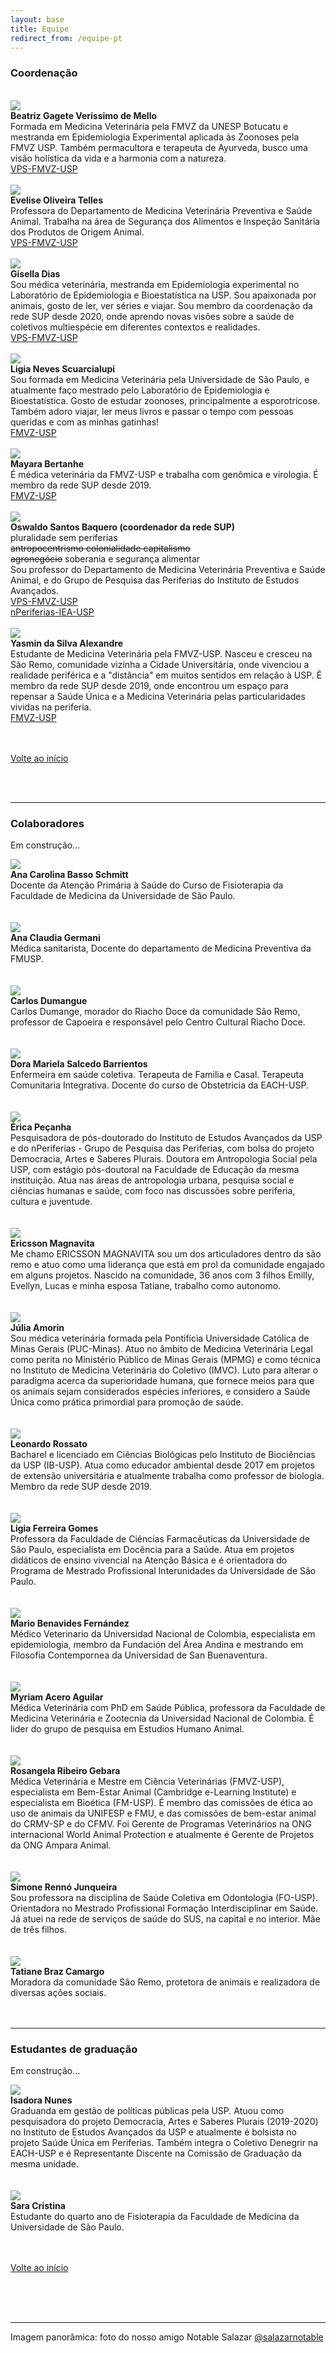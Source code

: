```yaml
---
layout: base
title: Equipe
redirect_from: /equipe-pt
---
```


### Coordenação
<br>

<div class="d-flex flex-lg-nowrap flex-wrap justify-content-center align-items-center">
<img src="{{root}}/assets/pessoas/beatriz.jpg" class="imagem-pessoa" ><br>
<div>
<b>Beatriz Gagete Veríssimo de Mello</b><br>
Formada em Medicina Veterinária pela FMVZ da UNESP Botucatu e mestranda em Epidemiologia Experimental aplicada às Zoonoses pela FMVZ USP. Também permacultora e terapeuta de Ayurveda, busco uma visão holística da vida e a harmonia com a natureza.
<br>
<a href="http://vps2.fmvz.usp.br/">VPS-FMVZ-USP</a><br>
</div>
</div>
<br>

<div class="d-flex flex-lg-nowrap flex-wrap justify-content-center align-items-center">
<img src="{{root}}/assets/pessoas/evelise.jpg" class="imagem-pessoa" ><br>
<div>
<b>Evelise Oliveira Telles</b><br>
Professora do Departamento de Medicina Veterinária Preventiva e Saúde Animal. Trabalha na área de Segurança dos Alimentos e Inspeção Sanitária dos Produtos de Origem Animal.<br>
<a href="http://vps2.fmvz.usp.br/">VPS-FMVZ-USP</a><br>
</div>
</div>
<br>

<div class="d-flex flex-lg-nowrap flex-wrap justify-content-center align-items-center">
<img src="{{root}}/assets/pessoas/gisella.jpg" class="imagem-pessoa" ><br>
<div>
<b>Gisella Dias</b><br>
Sou médica veterinária, mestranda em Epidemiologia experimental no Laboratório de Epidemiologia e Bioestatística na USP. Sou apaixonada por animais, gosto de ler, ver séries e viajar. Sou membro da coordenação da rede SUP desde 2020, onde aprendo novas visões sobre a saúde de coletivos multiespécie em diferentes contextos e realidades. 
<br>
<a href="http://vps2.fmvz.usp.br/">VPS-FMVZ-USP</a><br>
</div>
</div>
<br>

<div class="d-flex flex-lg-nowrap flex-wrap justify-content-center align-items-center">
<img src="{{root}}/assets/pessoas/ligia.jpeg" class="imagem-pessoa" ><br>
<div>
<b>Ligia Neves Scuarcialupi</b><br>
Sou formada em Medicina Veterinária pela Universidade de São Paulo, e atualmente faço mestrado pelo Laboratório de Epidemiologia e Bioestatística. Gosto de estudar zoonoses, principalmente a esporotricose. Também adoro viajar, ler meus livros e passar o tempo com pessoas queridas e com as minhas gatinhas!
<br>
<a href="http://portal.fmvz.usp.br/">FMVZ-USP</a><br>
</div>
</div>
<br>

<div class="d-flex flex-lg-nowrap flex-wrap justify-content-center align-items-center">
<img src="{{root}}/assets/pessoas/mayara.jpeg" class="imagem-pessoa" ><br>
<div>
<b>Mayara Bertanhe</b><br>
É médica veterinária da FMVZ-USP e trabalha com genômica e virologia. É membro da rede SUP desde 2019.<br>
<a href="http://portal.fmvz.usp.br/">FMVZ-USP</a><br>
</div>
</div>
<br>

<div class="d-flex flex-lg-nowrap flex-wrap justify-content-center align-items-center">
<img src="{{root}}/assets/pessoas/oswaldo.jpg" class="imagem-pessoa" ><br>
<div>
<b>Oswaldo Santos Baquero (coordenador da rede SUP)</b>  <br>
pluralidade sem periferias<br>
<s>antropocentrismo colonialidade capitalismo</s><br>
<s>agronegócio</s> soberania e segurança alimentar<br>
Sou  professor do Departamento de Medicina Veterinária Preventiva e Saúde Animal, e do Grupo de Pesquisa das Periferias do Instituto de Estudos Avançados.<br>
<a href="http://vps2.fmvz.usp.br/">VPS-FMVZ-USP</a><br>
<a href="http://www.iea.usp.br/pesquisa/grupos-pesquisa/nperiferias">nPeriferias-IEA-USP</a><br>
</div>
</div>
<br>

<div class="d-flex flex-lg-nowrap flex-wrap justify-content-center align-items-center">
<img src="{{root}}/assets/pessoas/yasmin.jpeg" class="imagem-pessoa" ><br>
<div>
<b>Yasmin da Silva Alexandre</b><br>
Estudante de Medicina Veterinária pela FMVZ-USP. Nasceu e cresceu na São Remo, comunidade vizinha a Cidade Universitária, onde vivenciou a realidade periférica e a "distância" em muitos sentidos em relação à USP. É membro da rede SUP desde 2019,  onde encontrou um espaço para repensar a Saúde Única e a Medicina Veterinária pelas particularidades vividas na periferia.<br>
<a href="http://portal.fmvz.usp.br/">FMVZ-USP</a><br>
</div>
</div>
<br>
<br>

[Volte ao início](#top)

<br>
<br>

---

### Colaboradores

Em construção...

<div class="d-flex flex-lg-nowrap flex-wrap justify-content-center align-items-center">
<img src="{{root}}/assets/pessoas/ana-carolina.jpeg" class="imagem-pessoa" ><br>
<div>
<b>Ana Carolina Basso Schmitt</b><br>
Docente da Atenção Primária à Saúde do Curso de Fisioterapia da Faculdade de Medicina da Universidade de São Paulo.<br>
</div>
</div>
<br>
<br>

<div class="d-flex flex-lg-nowrap flex-wrap justify-content-center align-items-center">
<img src="{{root}}/assets/pessoas/ana-claudia.jpeg" class="imagem-pessoa" ><br>
<div>
<b>Ana Claudia Germani</b><br>
Médica sanitarista, Docente do departamento de Medicina Preventiva da FMUSP.<br>
</div>
</div>
<br>
<br>

<div class="d-flex flex-lg-nowrap flex-wrap justify-content-center align-items-center">
<img src="{{root}}/assets/pessoas/dumangue.jpeg" class="imagem-pessoa" ><br>
<div>
<b>Carlos Dumangue</b><br>
Carlos Dumange, morador do Riacho Doce da comunidade São Remo, professor de Capoeira e responsável pelo Centro Cultural Riacho Doce.<br>
</div>
</div>
<br>
<br>

<div class="d-flex flex-lg-nowrap flex-wrap justify-content-center align-items-center">
<img src="{{root}}/assets/pessoas/dora.jpeg" class="imagem-pessoa" ><br>
<div>
<b>Dora Mariela Salcedo Barrientos</b><br>
Enfermeira em saúde coletiva. Terapeuta de Familia e Casal. Terapeuta Comunitaria Integrativa. Docente do curso de Obstetricia da EACH-USP.<br>
</div>
</div>
<br>
<br>

<div class="d-flex flex-lg-nowrap flex-wrap justify-content-center align-items-center">
<img src="{{root}}/assets/pessoas/erica.jpg" class="imagem-pessoa" ><br>
<div>
<b>Érica Peçanha</b><br>
Pesquisadora de pós-doutorado do Instituto de Estudos Avançados da USP e do nPeriferias - Grupo de Pesquisa das Periferias, com bolsa do projeto Democracia, Artes e Saberes Plurais. Doutora em Antropologia Social pela USP, com estágio pós-doutoral na Faculdade de Educação da mesma instituição. Atua nas áreas de antropologia urbana, pesquisa social e ciências humanas e saúde, com foco nas discussões sobre periferia, cultura e juventude.<br>
</div>
</div>
<br>
<br>

<div class="d-flex flex-lg-nowrap flex-wrap justify-content-center align-items-center">
<img src="{{root}}/assets/pessoas/ericsson.jpeg" class="imagem-pessoa" ><br>
<div>
<b>Ericsson Magnavita</b><br>
Me chamo ERICSSON MAGNAVITA sou um dos articuladores dentro da são remo e atuo como uma liderança que está em prol da comunidade engajado em alguns projetos. Nascido na comunidade, 36 anos com 3 filhos Emilly, Evellyn, Lucas e minha esposa Tatiane, trabalho como autonomo. <br>
</div>
</div>
<br>
<br>

<div class="d-flex flex-lg-nowrap flex-wrap justify-content-center align-items-center">
<img src="{{root}}/assets/pessoas/julia.jpeg" class="imagem-pessoa" ><br>
<div>
<b>Júlia Amorin</b><br>
Sou médica veterinária formada pela Pontifícia Universidade Católica de Minas Gerais (PUC-Minas). Atuo no âmbito de Medicina Veterinária Legal como perita no Ministério Público de Minas Gerais (MPMG) e como técnica no Instituto de Medicina Veterinária do Coletivo (IMVC). Luto para alterar o paradigma acerca da superioridade humana, que fornece meios para que os animais sejam considerados espécies inferiores, e considero a Saúde Única como prática primordial para promoção de saúde. <br>
</div>
</div>
<br>
<br>

<div class="d-flex flex-lg-nowrap flex-wrap justify-content-center align-items-center">
<img src="{{root}}/assets/pessoas/leo.jpeg" class="imagem-pessoa" ><br>
<div>
<b>Leonardo Rossato</b><br>
Bacharel e licenciado em Ciências Biológicas pelo Instituto de Biociências da USP (IB-USP). Atua como educador ambiental desde 2017 em projetos de extensão universitária e atualmente trabalha como professor de biologia. Membro da rede SUP desde 2019. <br>
</div>
</div>
<br>
<br>

<div class="d-flex flex-lg-nowrap flex-wrap justify-content-center align-items-center">
<img src="{{root}}/assets/pessoas/ligia-gomes.jpeg" class="imagem-pessoa" ><br>
<div>
<b>Ligia Ferreira Gomes</b><br>
Professora da Faculdade de Ciências Farmacêuticas da Universidade de São Paulo, especialista em Docência para a Saúde. Atua em projetos didáticos de ensino vivencial na Atenção Básica e é orientadora do Programa de Mestrado Profissional Interunidades da Universidade de São Paulo. <br>
</div>
</div>
<br>
<br>

<div class="d-flex flex-lg-nowrap flex-wrap justify-content-center align-items-center">
<img src="{{root}}/assets/pessoas/mario.jpg" class="imagem-pessoa" ><br>
<div>
<b>Mario Benavides Fernández</b><br>
Médico Veterinario da Universidad Nacional de Colombia, especialista em epidemiologia, membro da Fundación del Área Andina e mestrando em Filosofia Contempornea da Universidad de San Buenaventura.<br>
</div>
</div>
<br>
<br>

<div class="d-flex flex-lg-nowrap flex-wrap justify-content-center align-items-center">
<img src="{{root}}/assets/pessoas/myriam.jpg" class="imagem-pessoa" ><br>
<div>
<b>Myriam Acero Aguilar</b><br>
Médica Veterinária com PhD em Saúde Pública, professora da Faculdade de Medicina Veterinária e Zootecnia da Universidad Nacional de Colombia. É lider do grupo de pesquisa em Estudios Humano Animal.<br>
</div>
</div>
<br>
<br>

<div class="d-flex flex-lg-nowrap flex-wrap justify-content-center align-items-center">
<img src="{{root}}/assets/pessoas/rosangela-ribeiro.jpeg" class="imagem-pessoa" ><br>
<div>
<b>Rosangela Ribeiro Gebara</b><br>
Médica Veterinária e Mestre em Ciência Veterinárias (FMVZ-USP), especialista em Bem-Estar Animal (Cambridge e-Learning Institute) e especialista em Bioética (FM-USP). É membro das comissões de ética ao uso de animais da UNIFESP e FMU, e das comissões de bem-estar animal do CRMV-SP e do CFMV. Foi Gerente de Programas Veterinários na ONG internacional World Animal Protection e atualmente é Gerente de Projetos da ONG Ampara Animal.<br>
</div>
</div>
<br>
<br>

<div class="d-flex flex-lg-nowrap flex-wrap justify-content-center align-items-center">
<img src="{{root}}/assets/pessoas/simone.jpeg" class="imagem-pessoa" ><br>
<div>
<b>Simone Rennó Junqueira</b><br>
Sou professora na disciplina de Saúde Coletiva em Odontologia (FO-USP). Orientadora no Mestrado Profissional Formação Interdisciplinar em Saúde. 
Já atuei na rede de serviços de saúde do SUS, na capital e no interior. Mãe de três filhos.<br>
</div>
</div>
<br>
<br>

<div class="d-flex flex-lg-nowrap flex-wrap justify-content-center align-items-center">
<img src="{{root}}/assets/pessoas/tatiane.jpeg" class="imagem-pessoa" ><br>
<div>
<b>Tatiane Braz Camargo</b><br>
Moradora da comunidade São Remo, protetora de animais e realizadora de diversas ações sociais.<br>
</div>
</div>
<br>
<br>

---

### Estudantes de graduação

Em construção...

<div class="d-flex flex-lg-nowrap flex-wrap justify-content-center align-items-center">
<img src="{{root}}/assets/pessoas/isadora.jpeg" class="imagem-pessoa" ><br>
<div>
<b>Isadora Nunes</b><br>
Graduanda em gestão de políticas públicas pela USP. Atuou como pesquisadora do projeto Democracia, Artes e Saberes Plurais (2019-2020) no Instituto de Estudos Avançados da USP e atualmente é bolsista no projeto Saúde Única em Periferias. Também integra o Coletivo Denegrir na EACH-USP e é Representante Discente na Comissão de Graduação da mesma unidade.<br>
</div>
</div>
<br>
<br>

<div class="d-flex flex-lg-nowrap flex-wrap justify-content-center align-items-center">
<img src="{{root}}/assets/pessoas/sara.jpeg" class="imagem-pessoa" ><br>
<div>
<b>Sara Cristina</b><br>
Estudante do quarto ano de Fisioterapia da Faculdade de Medicina da Universidade de São Paulo.<br>
</div>
</div>
<br>
<br>

[Volte ao início](#top)

<br>
<br>
<br>

---

Imagem panorâmica: foto do nosso amigo Notable Salazar [@salazarnotable](https://www.instagram.com/salazarnotable/)


